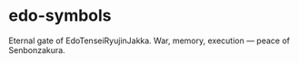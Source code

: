 # edo-symbols
Eternal gate of EdoTenseiRyujinJakka.   War, memory, execution — peace of Senbonzakura.  
